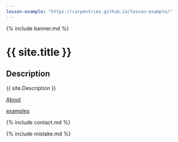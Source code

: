 ```yaml
---
lesson-example: "https://carpentries.github.io/lesson-example/"
---
```

{% include banner.md %}

# {{ site.title }}


## Description
{{ site.Description }}

[About](About.md)

[examples]({{page.lesson.example}})


{% include contact.md %}

{% include mistake.md %}
